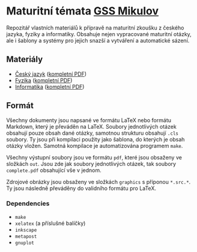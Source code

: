 # Maturitní témata [GSS Mikulov](https://gssmikulov.cz/)

Repozitář vlastních materiálů k přípravě na maturitní zkoušku z českého jazyka,
fyziky a informatiky. Obsahuje nejen vypracované maturitní otázky, ale i
šablony a systémy pro jejich snazší a vytváření a automatické sázení.

## Materiály
 - [Český jazyk](cj/out) ([kompletní PDF](cj/out/complete.pdf))
 - [Fyzika](fyzika/out) ([kompletní PDF](fyzika/out/complete.pdf))
 - [Informatika](ivt/out) ([kompletní PDF](ivt/out/complete.pdf))

## Formát
Všechny dokumenty jsou napsané ve formátu LaTeX nebo formátu Markdown, který je
převáděn na LaTeX. Soubory jednotlivých otázek obsahují pouze obsah dané
otázky, samotnou strukturu obsahují `.cls` soubory. Ty jsou při kompilaci
použity jako šablona, do kterých je obsah otázky vložen. Samotná kompilace je
automatizována programem `make`.

Všechny výstupní soubory jsou ve formátu `pdf`, které jsou obsaženy ve složkách
`out`. Jsou zde jak soubory jednotlivých otázek, tak soubory `complete.pdf`
obsahující vše v jednom.

Zdrojové obrázky jsou obsaženy ve složkách `graphics` s příponou `*.src.*`. Ty
jsou následně převáděny do validního formátu pro LaTeX.

### Dependencies
- `make`
- `xelatex` (a příslušné balíčky)
- `inkscape`
- `metapost`
- `gnuplot`
